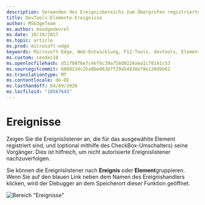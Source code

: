 ```yaml
---
description: Verwenden des Ereignisbereichs zum Überprüfen registrierter Ereignislistener auf der Seite
title: DevTools-Elemente-Ereignisse
author: MSEdgeTeam
ms.author: msedgedevrel
ms.date: 10/10/2017
ms.topic: article
ms.prod: microsoft-edge
keywords: Microsoft Edge, Web-Entwicklung, F12-Tools, devtools, Elemente, Ereignis-Listener, Ereignishandler
ms.custom: seodec18
ms.openlocfilehash: d51f08f6e7c4ef6c39a758d9224aea1c78141c53
ms.sourcegitcommit: 6860234c25a8be863b7f29a54838e78e120dbb62
ms.translationtype: MT
ms.contentlocale: de-DE
ms.lasthandoff: 04/09/2020
ms.locfileid: "10567645"
---
```

# Ereignisse 

Zeigen Sie die Ereignislistener an, die für das ausgewählte Element registriert sind, und (optional mithilfe des CheckBox-Umschalters) seine Vorgänger. Dies ist hilfreich, um nicht autorisierte Ereignislistener nachzuverfolgen. 

Sie können die Ereignislistener nach **Ereignis** oder **Element**gruppieren. Wenn Sie auf den blauen Link neben dem Namen des Ereignishandlers klicken, wird der Debugger an dem Speicherort dieser Funktion geöffnet.

![Bereich "Ereignisse"](../media/elements_events.png)